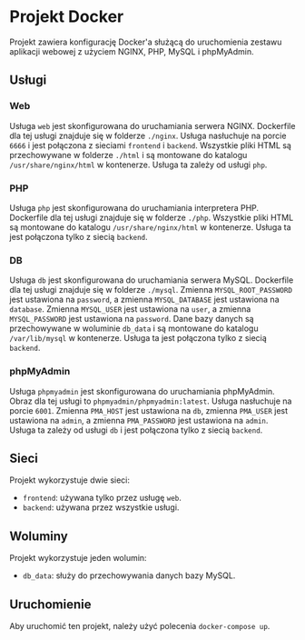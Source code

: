 # Projekt Docker

Projekt zawiera konfigurację Docker'a służącą do uruchomienia zestawu aplikacji webowej z użyciem NGINX, PHP, MySQL i phpMyAdmin.

## Usługi

### Web
Usługa `web` jest skonfigurowana do uruchamiania serwera NGINX. Dockerfile dla tej usługi znajduje się w folderze `./nginx`. Usługa nasłuchuje na porcie `6666` i jest połączona z sieciami `frontend` i `backend`. Wszystkie pliki HTML są przechowywane w folderze `./html` i są montowane do katalogu `/usr/share/nginx/html` w kontenerze. Usługa ta zależy od usługi `php`.

### PHP
Usługa `php` jest skonfigurowana do uruchamiania interpretera PHP. Dockerfile dla tej usługi znajduje się w folderze `./php`. Wszystkie pliki HTML są montowane do katalogu `/usr/share/nginx/html` w kontenerze. Usługa ta jest połączona tylko z siecią `backend`.

### DB
Usługa `db` jest skonfigurowana do uruchamiania serwera MySQL. Dockerfile dla tej usługi znajduje się w folderze `./mysql`. Zmienna `MYSQL_ROOT_PASSWORD` jest ustawiona na `password`, a zmienna `MYSQL_DATABASE` jest ustawiona na `database`. Zmienna `MYSQL_USER` jest ustawiona na `user`, a zmienna `MYSQL_PASSWORD` jest ustawiona na `password`. Dane bazy danych są przechowywane w woluminie `db_data` i są montowane do katalogu `/var/lib/mysql` w kontenerze. Usługa ta jest połączona tylko z siecią `backend`.

### phpMyAdmin
Usługa `phpmyadmin` jest skonfigurowana do uruchamiania phpMyAdmin. Obraz dla tej usługi to `phpmyadmin/phpmyadmin:latest`. Usługa nasłuchuje na porcie `6001`. Zmienna `PMA_HOST` jest ustawiona na `db`, zmienna `PMA_USER` jest ustawiona na `admin`, a zmienna `PMA_PASSWORD` jest ustawiona na `admin`. Usługa ta zależy od usługi `db` i jest połączona tylko z siecią `backend`.

## Sieci
Projekt wykorzystuje dwie sieci:
- `frontend`: używana tylko przez usługę `web`.
- `backend`: używana przez wszystkie usługi.

## Woluminy
Projekt wykorzystuje jeden wolumin:
- `db_data`: służy do przechowywania danych bazy MySQL.

## Uruchomienie
Aby uruchomić ten projekt, należy użyć polecenia `docker-compose up`.



